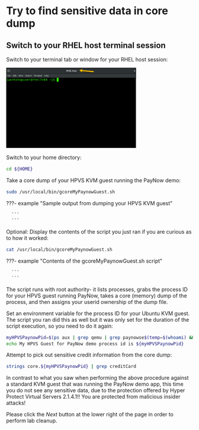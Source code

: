 # Try to find sensitive data in core dump


## Switch to your RHEL host terminal session

Switch to your terminal tab or window for your RHEL host session:

<img src="../../../images/RHELHost.png" width="351" height="217" />

Switch to your home directory:

   ``` bash
   cd ${HOME} 
   ```

Take a core dump of your HPVS KVM guest running the PayNow demo:

   ``` bash
   sudo /usr/local/bin/gcoreMyPaynowGuest.sh
   ```

???- example "Sample output from dumping your HPVS KVM guest"

      ```
      ```

Optional: Display the contents of the script you just ran if you are curious as to how it worked:

   ``` bash
   cat /usr/local/bin/gcoreMyPaynowGuest.sh
   ```

???- example "Contents of the gcoreMyPaynowGuest.sh script"

      ```
      ```

The script runs with root authority-  it lists processes, grabs the process ID for your HPVS guest running PayNow, takes a core (memory) dump of the process, and then assigns your userid ownership of the dump file.


Set an environment variable for the process ID for your Ubuntu KVM guest.  The script you ran did this as well but it was only set for the duration of the script execution, so you need to do it again:

   ``` bash
   myHPVSPaynowPid=$(ps aux | grep qemu | grep paynowse$(temp=$(whoami) && echo ${temp: -2}) | awk '{print $2}')
   echo My HPVS Guest for PayNow demo process id is ${myHPVSPaynowPid}
   ```

Attempt to pick out sensitive credit information from the core dump:

   ``` bash
   strings core.${myHPVSPaynowPid} | grep creditCard
   ```

In contrast to what you saw when performing the above procedure against a standard KVM guest that was running the PayNow demo app, this time you do not see any sensitive data, due to the protection offered by Hyper Protect Virtual Servers 2.1.4.1!! You are protected from malicious insider attacks!


Please click the *Next* button at the lower right of the page in order to perform lab cleanup.

